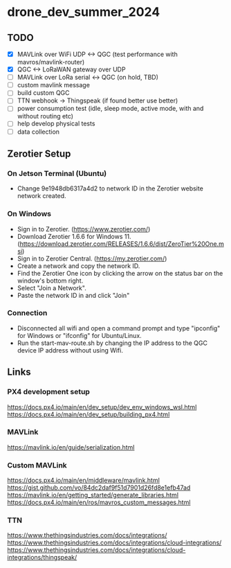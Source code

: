 ﻿# drone_dev_summer_2024
## TODO
- [X] MAVLink over WiFi UDP <-> QGC (test performance with mavros/mavlink-router)
- [X] QGC <-> LoRaWAN gateway over UDP 
- [ ] MAVLink over LoRa serial <-> QGC (on hold, TBD)
- [ ] custom mavlink message
- [ ] build custom QGC
- [ ] TTN webhook -> Thingspeak (if found better use better)
- [ ] power consumption test (idle, sleep mode, active mode, with and without routing etc)
- [ ] help develop physical tests
- [ ] data collection

## Zerotier Setup
### On Jetson Terminal (Ubuntu)
- Change 9e1948db6317a4d2 to network ID in the Zerotier website network created.

### On Windows 
- Sign in to Zerotier. (https://www.zerotier.com/)
- Download Zerotier 1.6.6 for Windows 11. (https://download.zerotier.com/RELEASES/1.6.6/dist/ZeroTier%20One.msi)
- Sign in to Zerotier Central. (https://my.zerotier.com/)
- Create a network and copy the network ID.
- Find the Zerotier One icon by clicking the arrow on the status bar on the window's bottom right.
- Select "Join a Network".
- Paste the network ID in and click "Join"

### Connection
- Disconnected all wifi and open a command prompt and type "ipconfig" for Windows or "ifconfig" for Ubuntu/Linux.  
- Run the start-mav-route.sh by changing the IP address to the QGC device IP address without using Wifi.

## Links
### PX4 development setup
https://docs.px4.io/main/en/dev_setup/dev_env_windows_wsl.html  
https://docs.px4.io/main/en/dev_setup/building_px4.html  

### MAVLink 
https://mavlink.io/en/guide/serialization.html   

### Custom MAVLink
https://docs.px4.io/main/en/middleware/mavlink.html  
https://gist.github.com/vo/84dc2daf9f51d7901d26fd8e1efb47ad  
https://mavlink.io/en/getting_started/generate_libraries.html  
https://docs.px4.io/main/en/ros/mavros_custom_messages.html  

### TTN
https://www.thethingsindustries.com/docs/integrations/  
https://www.thethingsindustries.com/docs/integrations/cloud-integrations/  
https://www.thethingsindustries.com/docs/integrations/cloud-integrations/thingspeak/  
